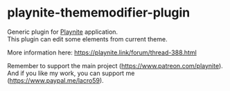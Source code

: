 # playnite-thememodifier-plugin
Generic plugin for [Playnite](https://playnite.link/) application.  
This plugin can edit some elements from current theme.     

More information here: https://playnite.link/forum/thread-388.html

Remember to support the main project (https://www.patreon.com/playnite).   
And if you like my work, you can support me (https://www.paypal.me/lacro59). 
